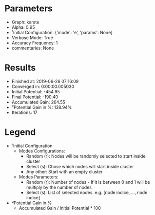 # Parameters
- Graph:                  karate
- Alpha:                  0.95
- ¹Initial Configuration: {'mode': 'e', 'params': None}
- Verbose Mode:           True
- Accuracy Frequency:     1
- commentaries:           None

# Results
- Finished at:            2019-06-26 07:16:09
- Converged in:           0:00:00.005030
- Initial Potential:      -454.95
- Final Potential:        -190.40
- Accumulated Gain:       264.55
- ²Potential Gain in %:   138.94%
- Iterations:             17

# Legend
- ¹Initial Configuration
  - Modes Configurations:
    - Random (r): Nodes will be randomly selected to start inside cluster
    - Select (s): Chose which nodes will start inside cluster
    - Any other:  Start with an empty cluster
  - Modes Parameters:
    - Random (r): Number of nodes - If it is between 0 and 1 will be multiply by the number of nodes
    - Select (s): List of selected nodes. e.g. [node indice, ..., node indice]
- ²Potential Gain in %
  - Accumulated Gain / Initial Potential * 100
